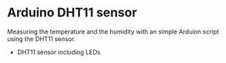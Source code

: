 # Arduino DHT11 sensor

Measuring the temperature and the humidity with an simple Arduion script using the DHT11 sensor.

- DHT11 sensor including LEDs

